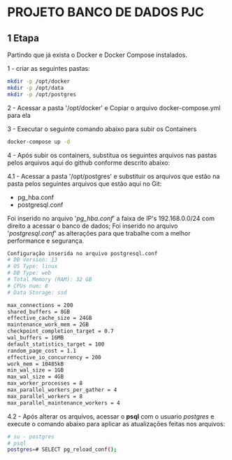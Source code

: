 # PROJETO BANCO DE DADOS PJC

## 1 Etapa

Partindo que já exista o Docker e Docker Compose instalados.


1 - criar as seguintes pastas:
```bash
mkdir -p /opt/docker
mkdir -p /opt/data
mkdir -p /opt/postgres

```
2 - Acessar a pasta '/opt/docker' e Copiar o arquivo docker-compose.yml para ela

3 - Executar o seguinte comando abaixo para subir os Containers
```bash
docker-compose up -d
```
4 - Após subir os containers, substitua os seguintes arquivos nas pastas pelos arquivos aqui do github conforme descrito abaixo:

4.1 - Acessar a pasta '/opt/postgres' e substituir os arquivos que estão na pasta pelos seguintes arquivos que estão aqui no Git:

- pg_hba.conf
- postgresql.conf

Foi inserido no arquivo '*pg_hba.conf*' a faixa de IP's 192.168.0.0/24 com direito a acessar o banco de dados;
Foi inserido no arquivo '*postgresql.conf*' as alterações para que trabalhe com a melhor performance e segurança.

```bash
Configuração inserida no arquivo postgresql.conf
# DB Version: 13
# OS Type: linux
# DB Type: web
# Total Memory (RAM): 32 GB
# CPUs num: 8
# Data Storage: ssd

max_connections = 200
shared_buffers = 8GB
effective_cache_size = 24GB
maintenance_work_mem = 2GB
checkpoint_completion_target = 0.7
wal_buffers = 16MB
default_statistics_target = 100
random_page_cost = 1.1
effective_io_concurrency = 200
work_mem = 10485kB
min_wal_size = 1GB
max_wal_size = 4GB
max_worker_processes = 8
max_parallel_workers_per_gather = 4
max_parallel_workers = 8
max_parallel_maintenance_workers = 4
```
4.2 - Após alterar os arquivos, acessar o **psql** com o usuario *postgres* e execute o comando abaixo para aplicar as atualizações feitas nos arquivos:
```bash
# su - postgres
# psql
postgres=# SELECT pg_reload_conf();
```





